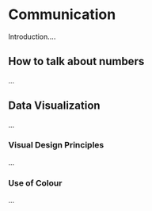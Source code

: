 # Communication
Introduction....
## How to talk about numbers
...
## Data Visualization
...
### Visual Design Principles
...
### Use of Colour
...



